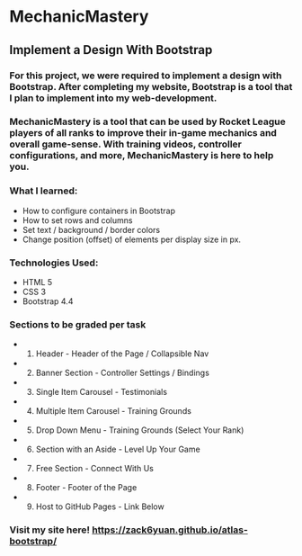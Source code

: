# MechanicMastery

## Implement a Design With Bootstrap
### For this project, we were required to implement a design with Bootstrap. After completing my website, Bootstrap is a tool that I plan to implement into my web-development.

### MechanicMastery is a tool that can be used by Rocket League players of all ranks to improve their in-game mechanics and overall game-sense. With training videos, controller configurations, and more, MechanicMastery is here to help you.

### What I learned:
* How to configure containers in Bootstrap
* How to set rows and columns
* Set text / background / border colors
* Change position (offset) of elements per display size in px.

### Technologies Used:
* HTML 5
* CSS 3
* Bootstrap 4.4

### Sections to be graded per task
* 1. Header - Header of the Page / Collapsible Nav
* 2. Banner Section - Controller Settings / Bindings
* 3. Single Item Carousel - Testimonials
* 4. Multiple Item Carousel - Training Grounds
* 5. Drop Down Menu - Training Grounds (Select Your Rank)
* 6. Section with an Aside - Level Up Your Game
* 7. Free Section - Connect With Us
* 8. Footer - Footer of the Page
* 9. Host to GitHub Pages - Link Below

### Visit my site here! https://zack6yuan.github.io/atlas-bootstrap/
